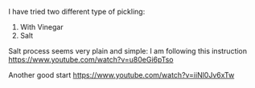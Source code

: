 I have tried two different type of pickling:
  1. With Vinegar 
  2. Salt
  
  
  Salt process seems very plain and simple: I am following this instruction https://www.youtube.com/watch?v=u80eGi6pTso 
  
  
  Another good start https://www.youtube.com/watch?v=iiNl0Jv6xTw
